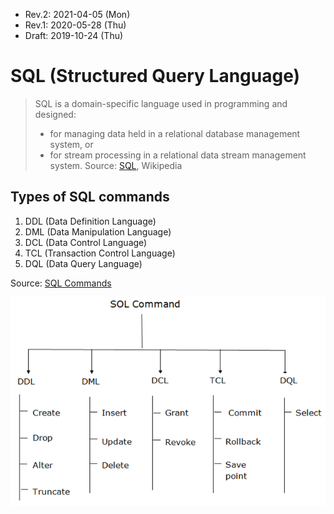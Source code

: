 * Rev.2: 2021-04-05 (Mon)
* Rev.1: 2020-05-28 (Thu)
* Draft: 2019-10-24 (Thu)
# SQL (Structured Query Language)
> SQL is a domain-specific language used in programming and designed:
> * for managing data held in a relational database management system, or 
> * for stream processing in a relational data stream management system. 
> Source: [SQL](https://en.wikipedia.org/wiki/SQL), Wikipedia

## Types of SQL commands

1. DDL (Data Definition Language)
2. DML (Data Manipulation Language)
3. DCL (Data Control Language)
4. TCL (Transaction Control Language)
5. DQL (Data Query Language)

Source: [SQL Commands](https://www.javatpoint.com/dbms-sql-command)

<img src='images/sql-commands.png'>